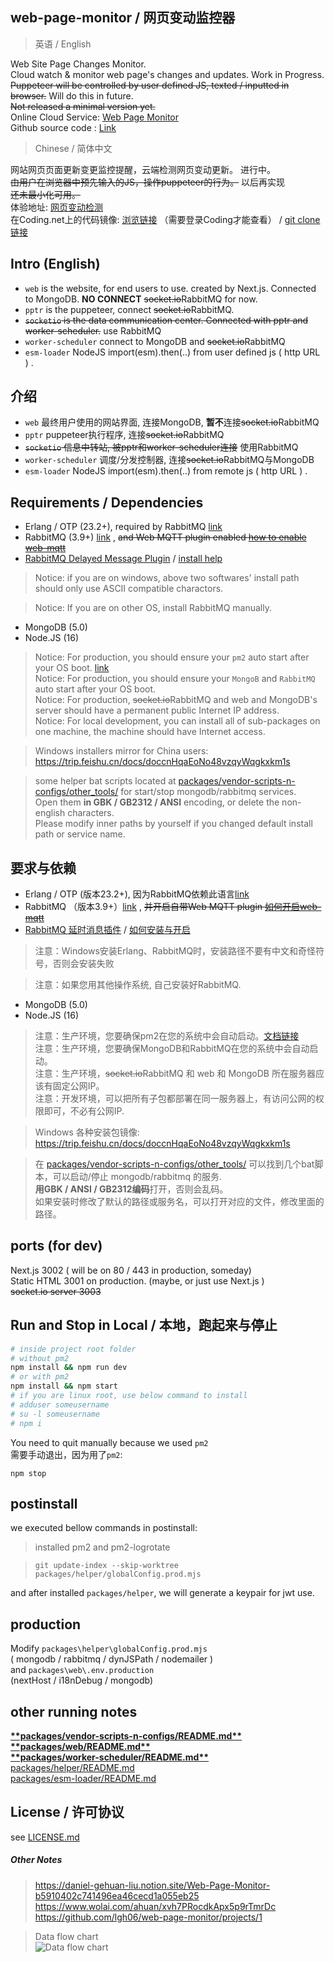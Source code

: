 ## web-page-monitor / 网页变动监控器  
> 英语 / English  

Web Site Page Changes Monitor.  
Cloud watch & monitor web page's changes and updates.
Work in Progress.  
~~Puppeteer will be controlled by user defined JS, texted / inputted in browser.~~ Will do this in future.    
~~Not released a minimal version yet.~~  
Online Cloud Service: [Web Page Monitor](https://webpagemonitor.net/)  
Github source code : [Link](https://github.com/lgh06/web-page-monitor)  

> Chinese / 简体中文 

网站网页页面更新变更监控提醒，云端检测网页变动更新。 
进行中。  
~~由用户在浏览器中预先输入的JS，操作puppeteer的行为。~~  以后再实现  
~~还未最小化可用。~~    
体验地址:  [网页变动检测](https://monit.or.passby.me/)  
在Coding.net上的代码镜像: [浏览链接](https://lgh06.coding.net/public/web-page-monitor/web-page-monitor/git) （需要登录Coding才能查看） / 
[git clone链接](https://e.coding.net/lgh06/web-page-monitor/web-page-monitor.git)  

## Intro (English)  
- `web` is the website, for end users to use. created by Next.js. Connected to MongoDB. **NO CONNECT** ~~socket.io~~RabbitMQ for now.  
- `pptr` is the puppeteer, connect ~~socket.io~~RabbitMQ.  
- ~~`socketio` is the data communication center. Connected with pptr and worker-scheduler.~~ use RabbitMQ  
- `worker-scheduler` connect to MongoDB and ~~socket.io~~RabbitMQ   
- `esm-loader` NodeJS import(esm).then(..) from user defined js ( http URL ) .  


## 介绍  
- `web` 最终用户使用的网站界面, 连接MongoDB, **暂不**连接~~socket.io~~RabbitMQ  
- `pptr` puppeteer执行程序, 连接~~socket.io~~RabbitMQ    
- ~~`socketio` 信息中转站, 被pptr和worker-scheduler连接~~ 使用RabbitMQ  
- `worker-scheduler` 调度/分发控制器, 连接~~socket.io~~RabbitMQ与MongoDB  
- `esm-loader` NodeJS import(esm).then(..) from remote js ( http URL ) .  

## Requirements / Dependencies

- Erlang / OTP (23.2+), required by RabbitMQ  [link](https://github.com/erlang/otp/releases)   
- RabbitMQ (3.9+) [link](https://github.com/rabbitmq/rabbitmq-server/releases) , ~~and Web MQTT plugin enabled [how to enable web-mqtt](packages/vendor-scripts-n-configs/README.md)~~  
- [RabbitMQ Delayed Message Plugin](https://github.com/rabbitmq/rabbitmq-delayed-message-exchange/releases) / [install help](packages/vendor-scripts-n-configs/README.md)  

> Notice: if you are on windows, above two softwares' install path should only use ASCII compatible charactors.  

> Notice: If you are on other OS, install RabbitMQ manually.  

- MongoDB (5.0)  
- Node.JS (16)  

> Notice: For production, you should ensure your `pm2` auto start after your OS boot. [link](https://github.com/pm2-hive/pm2-hive.github.io/blob/330f518065e2e6b9e8befc7beddd1b076d6c2adf/docs/features/startup.md#windows-startup-script)  
> Notice: For production, you should ensure your `MongoB` and `RabbitMQ` auto start after your OS boot.  
> Notice: For production, ~~socket.io~~RabbitMQ and web and MongoDB's server should have a permanent public Internet IP address.  
> Notice: For local development, you can install all of sub-packages on one machine, the machine should have Internet access.  

> Windows installers mirror for China users:  
> https://trip.feishu.cn/docs/doccnHqaEoNo48vzqyWqgkxkm1s  

> some helper bat scripts located at [packages/vendor-scripts-n-configs/other_tools/](packages/vendor-scripts-n-configs/other_tools/) for start/stop mongodb/rabbitmq services.  
Open them **in GBK / GB2312 / ANSI** encoding, or delete the non-english characters.  
Please modify inner paths by yourself if you changed default install path or service name.  

## 要求与依赖  

- Erlang / OTP (版本23.2+), 因为RabbitMQ依赖此语言[link](https://github.com/erlang/otp/releases)  
- RabbitMQ （版本3.9+）[link](https://github.com/rabbitmq/rabbitmq-server/releases) , ~~并开启自带Web MQTT plugin [如何开启web-mqtt](packages/vendor-scripts-n-configs/README.md)~~   
- [RabbitMQ 延时消息插件](https://github.com/rabbitmq/rabbitmq-delayed-message-exchange/releases) / [如何安装与开启](packages/vendor-scripts-n-configs/README.md)  
> 注意：Windows安装Erlang、RabbitMQ时，安装路径不要有中文和奇怪符号，否则会安装失败  

> 注意：如果您用其他操作系统, 自己安装好RabbitMQ.  

- MongoDB (5.0)  
- Node.JS (16)  

> 注意：生产环境，您要确保pm2在您的系统中会自动启动。[文档链接](https://github.com/pm2-hive/pm2-hive.github.io/blob/330f518065e2e6b9e8befc7beddd1b076d6c2adf/docs/features/startup.md#windows-startup-script)  
> 注意：生产环境，您要确保MongoDB和RabbitMQ在您的系统中会自动启动。  
> 注意：生产环境，~~socket.io~~RabbitMQ 和 web 和 MongoDB 所在服务器应该有固定公网IP。  
> 注意：开发环境，可以把所有子包都部署在同一服务器上，有访问公网的权限即可，不必有公网IP.  

> Windows 各种安装包镜像:  
> https://trip.feishu.cn/docs/doccnHqaEoNo48vzqyWqgkxkm1s  

> 在 [packages/vendor-scripts-n-configs/other_tools/](packages/vendor-scripts-n-configs/other_tools/) 可以找到几个bat脚本，可以启动/停止 mongodb/rabbitmq 的服务.  
**用GBK / ANSI / GB2312编码**打开，否则会乱码。  
如果安装时修改了默认的路径或服务名，可以打开对应的文件，修改里面的路径。  


## ports (for dev)
Next.js 3002 ( will be on 80 / 443 in production, someday)  
Static HTML 3001 on production. (maybe, or just use Next.js )  
~~socket.io server 3003~~ 

## Run and Stop in Local / 本地，跑起来与停止  
```bash  
# inside project root folder
# without pm2
npm install && npm run dev  
# or with pm2
npm install && npm start
# if you are linux root, use below command to install 
# adduser someusername
# su -l someusername
# npm i

```  
You need to quit manually because we used `pm2`  
需要手动退出，因为用了`pm2`:  
```
npm stop
```  

## postinstall  
we executed bellow commands in postinstall:  
> installed pm2 and pm2-logrotate  

> `git update-index --skip-worktree packages/helper/globalConfig.prod.mjs`    

and after installed `packages/helper`, we will generate a keypair for jwt use.  

## production  
Modify `packages\helper\globalConfig.prod.mjs`  
( mongodb / rabbitmq / dynJSPath / nodemailer )  
and  `packages\web\.env.production`  
(nextHost / i18nDebug / mongodb)  

## other running notes  
[**\*\*packages/vendor-scripts-n-configs/README.md\*\***](packages/vendor-scripts-n-configs/README.md)  
[**\*\*packages/web/README.md\*\***](packages/web/README.md)  
[**\*\*packages/worker-scheduler/README.md\*\***](packages/worker-scheduler/README.md)  
[packages/helper/README.md](packages/helper/README.md)  
[packages/esm-loader/README.md](packages/esm-loader/README.md)

## License / 许可协议  
see [LICENSE.md](./LICENSE.md)  

##### Other Notes  
> https://daniel-gehuan-liu.notion.site/Web-Page-Monitor-b5910402c741496ea46cecd1a055eb25  
> https://www.wolai.com/ahuan/xvh7PRocdkApx5p9rTmrDc  
> https://github.com/lgh06/web-page-monitor/projects/1  

> Data flow chart  
> ![Data flow chart](https://alyjbedhbo.cdn.bspapp.com/ALYJBEDHBO-1f8d8dcb-ff67-4778-8209-da5ceecdd68f/91104d1f-c14f-48af-8276-35acc5b488d7.svg)


